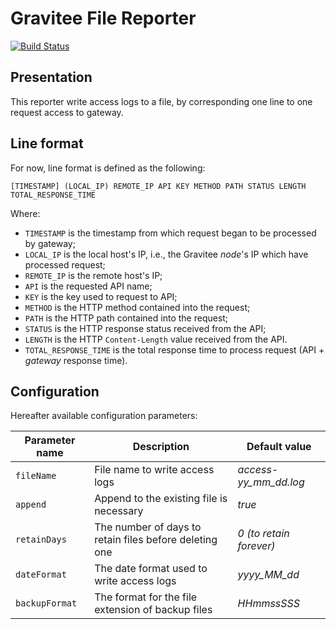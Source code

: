 # Gravitee File Reporter

[![Build Status](http://build.gravitee.io/jenkins/buildStatus/icon?job=gravitee-reporter-file)](http://build.gravitee.io/jenkins/job/gravitee-reporter-file/)

Presentation
------------

This reporter write access logs to a file, by corresponding one line to one request access to gateway.

Line format
-----------

For now, line format is defined as the following:

    [TIMESTAMP] (LOCAL_IP) REMOTE_IP API KEY METHOD PATH STATUS LENGTH TOTAL_RESPONSE_TIME

Where:

- `TIMESTAMP` is the timestamp from which request began to be processed by gateway;
- `LOCAL_IP` is the local host's IP, i.e., the Gravitee *node*'s IP which have processed request;
- `REMOTE_IP` is the remote host's IP;
- `API` is the requested API name;
- `KEY` is the key used to request to API;
- `METHOD` is the HTTP method contained into the request;
- `PATH` is the HTTP path contained into the request;
- `STATUS` is the HTTP response status received from the API;
- `LENGTH` is the HTTP `Content-Length` value received from the API.
- `TOTAL_RESPONSE_TIME` is the total response time to process request (API + *gateway* response time).
 

Configuration
-------------

Hereafter available configuration parameters: 

Parameter name | Description                                            | Default value
---------------|--------------------------------------------------------|--------------
`fileName`     | File name to write access logs                         | *access-yy_mm_dd.log*
`append`       | Append to the existing file is necessary               | *true*
`retainDays`   | The number of days to retain files before deleting one | *0 (to retain forever)*
`dateFormat`   | The date format used to write access logs              | *yyyy_MM_dd*
`backupFormat` | The format for the file extension of backup files      | *HHmmssSSS*
